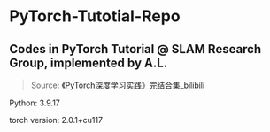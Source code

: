 # PyTorch-Tutotial-Repo

## Codes in PyTorch Tutorial @ SLAM Research Group, implemented by A.L.

> Source: [《PyTorch深度学习实践》完结合集_bilibili](https://www.bilibili.com/video/BV1Y7411d7Ys/?p=1&vd_source=bc33ceb1ece913cb7f42778a66435c5f)

Python:  3.9.17

torch version:  2.0.1+cu117

